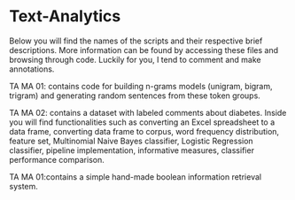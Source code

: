 # Text-Analytics

Below you will find the names of the scripts and their respective brief descriptions. More information can be found by accessing these files and browsing through code. Luckily for you, I tend to comment and make annotations. 

TA MA 01: contains code for building n-grams models (unigram, bigram, trigram) and generating random sentences from these token groups. 

TA MA 02: contains a dataset with labeled comments about diabetes. Inside you will find functionalities such as converting an Excel spreadsheet to a data frame, converting data frame to corpus, word frequency distribution, feature set, Multinomial Naive Bayes classifier, Logistic Regression classifier, pipeline implementation, informative measures, classifier performance comparison. 

TA MA 01:contains a simple hand-made boolean information retrieval system.

